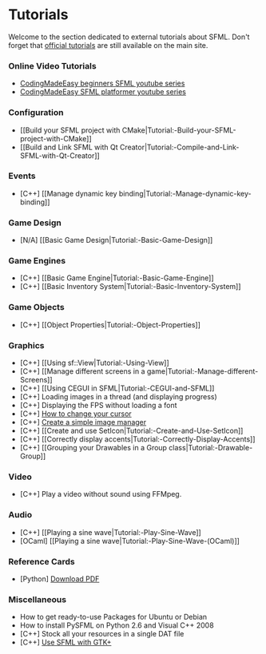 # Tutorials

Welcome to the section dedicated to external tutorials about SFML. Don't forget that [official tutorials](http://www.sfml-dev.org/tutorials/) are still available on the main site.

### Online Video Tutorials
* [CodingMadeEasy beginners SFML youtube series](http://www.youtube.com/playlist?list=PL0249162D5D6FA5D1)
* [CodingMadeEasy SFML platformer youtube series](http://www.youtube.com/playlist?list=PLCB3138ADCE90F2EC)

### Configuration

* [[Build your SFML project with CMake|Tutorial:-Build-your-SFML-project-with-CMake]]
* [[Build and Link SFML with Qt Creator|Tutorial:-Compile-and-Link-SFML-with-Qt-Creator]]

### Events

* [C++] [[Manage dynamic key binding|Tutorial:-Manage-dynamic-key-binding]]

### Game Design
* [N/A] [[Basic Game Design|Tutorial:-Basic-Game-Design]]

### Game Engines
* [C++] [[Basic Game Engine|Tutorial:-Basic-Game-Engine]]
* [C++] [[Basic Inventory System|Tutorial:-Basic-Inventory-System]]

### Game Objects
* [C++] [[Object Properties|Tutorial:-Object-Properties]]

### Graphics

* [C++] [[Using sf::View|Tutorial:-Using-View]]
* [C++] [[Manage different screens in a game|Tutorial:-Manage-different-Screens]]
* [C++] [[Using CEGUI in SFML|Tutorial:-CEGUI-and-SFML]]
* [C++] Loading images in a thread (and displaying progress)
* [C++] Displaying the FPS without loading a font
* [C++] [How to change your cursor](Tutorial:-Change-Cursor)
* [C++] [Create a simple image manager](Tutorial:-Image-Manager)
* [C++] [[Create and use SetIcon|Tutorial:-Create-and-Use-SetIcon]]
* [C++] [[Correctly display accents|Tutorial:-Correctly-Display-Accents]]
* [C++] [[Grouping your Drawables in a Group class|Tutorial:-Drawable-Group]]

### Video

* [C++] Play a video without sound using FFMpeg.

### Audio
* [C++] [[Playing a sine wave|Tutorial:-Play-Sine-Wave]]
* [OCaml] [[Playing a sine wave|Tutorial:-Play-Sine-Wave-(OCaml)]]

### Reference Cards

* [Python] [Download PDF](http://www.losersjuegos.com.ar/_media/referencia/apuntes/pysfml/pysfml_reference_card.pdf)

### Miscellaneous

* How to get ready-to-use Packages for Ubuntu or Debian
* How to install PySFML on Python 2.6 and Visual C++ 2008
* [C++] Stock all your resources in a single DAT file
* [C++] [Use SFML with GTK+](http://lalaland.github.com/gtkGuide.html)